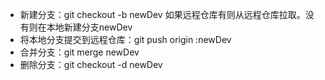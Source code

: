 - 新建分支：git checkout -b newDev 如果远程仓库有则从远程仓库拉取。没有则在本地新建分支newDev
- 将本地分支提交到远程仓库：git push origin :newDev
- 合并分支：git merge newDev
- 删除分支：git checkout -d newDev

